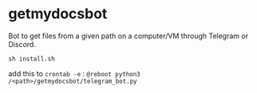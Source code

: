 # getmydocsbot

Bot to get files from a given path on a computer/VM through Telegram or Discord.

`sh install.sh`

add this to `crontab -e`
: `@reboot python3 /<path>/getmydocsbot/telegram_bot.py`
